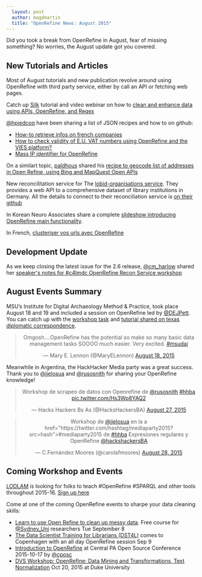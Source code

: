 ```yaml
---
  layout: post
  author: magdmartin
  title: "OpenRefine News: August 2015"
---
```


Did you took a break from OpenRefine in August, fear of missing something? No worries, the August update got you covered.

## New Tutorials and Articles

Most of August tutorials and new publication revolve around using OpenRefine with third party service, either by call an API or fetching web pages. 

Catch up [Silk](https://twitter.com/silkdotco) tutorial and video webinar on how to [clean and enhance data using APIs, OpenRefine, and Regex](http://blog.silk.co/post/127234807482/from-ombd-to-gender-data-on-film-directors-how-to)

[@hpiedcoq](https://twitter.com/hpiedcoq) have been sharing a list of JSON recipes and how to on github:

* [How-to retrieve infos on french companies](http://t.co/LLgNKCjLa5)
* [How to check validity of E.U. VAT numbers using OpenRefine and the VIES platform?](https://t.co/esuw1Xz7kk)
* [Mass IP identifier for OpenRefine](https://github.com/hpiedcoq/Mass-IP-identifier-for-OpenRefine)

On a similart topic, [paldhous](https://github.com/paldhous) shared his [recipe to geocode list of addresses in Open Refine, using Bing and MapQuest Open APIs](https://github.com/paldhous/refine-geocoder)

New reconcilitation service for The [lobid-organisations service](http://beta.lobid.org/organisations). They provides a web API to a comprehensive dataset of library institutions in Germany. All the details to connect to their reconciliation service is [on their github](https://github.com/hbz/lobid-organisations/issues/55)

In Korean Neuro Associates share a complete [slideshow introducing OpenRefine main functionality](http://t.co/y9aa1obLiO).

In French, [clusteriser vos urls avec OpenRefine](http://t.co/fmnKzscOyo)

## Development Update

As we keep closing the latest issue for the 2.6 release, [@cm_harlow](http://twitter.com/cm_harlow) shared her [speaker's notes for #c4lmdc OpenRefine Recon Service workshop](http://t.co/ssXxYPbqfd)

## August Events Summary


MSU’s Institute for Digital Archaeology Method & Practice, took place August 18 and 19 and included a session on OpenRefine led by [@DEJPett](https://twitter.com/DEJPett). You can catch up with the [workshop task](https://t.co/tn5q0NdrXx) and [tutorial shared on texas diplomatic correspondence](https://t.co/BOgqC5Qw4N). 

<div align="center">
<blockquote class="twitter-tweet" lang="en"><p lang="en" dir="ltr">Omgosh....OpenRefine has the potential so make so many basic data management tasks SOOOO much easier. Very excited. <a href="https://twitter.com/hashtag/msudai?src=hash">#msudai</a></p>&mdash; Mary E. Lennon (@MaryELennon) <a href="https://twitter.com/MaryELennon/status/633789661840863233">August 18, 2015</a></blockquote>
<script async src="//platform.twitter.com/widgets.js" charset="utf-8"></script>
</div>


Meanwhile in Argentina, the HackHacker Media party was a great success. Thank you to [@jjelosua](https://twitter.com/jjelosua) and [@rusosnith](https://twitter.com/rusosnith) for sharing your OpenRefine knowledge! 

<div align="center"> 
<blockquote class="twitter-tweet" lang="en"><p lang="en" dir="ltr">Workshop de scrapeo de datos con Openrefine de <a href="https://twitter.com/rusosnith">@rusosnith</a> <a href="https://twitter.com/hashtag/hhba?src=hash">#hhba</a> <a href="http://t.co/Hs3Wp8YAQ2">pic.twitter.com/Hs3Wp8YAQ2</a></p>&mdash; Hacks Hackers Bs As (@HacksHackersBA) <a href="https://twitter.com/HacksHackersBA/status/636973877432852481">August 27, 2015</a></blockquote>
<script async src="//platform.twitter.com/widgets.js" charset="utf-8"></script>
</div>
 
<div align="center">
<blockquote class="twitter-tweet" lang="en"><p lang="es" dir="ltr">Workshop de <a href="https://twitter.com/jjelosua">@jjelosua</a> en la a href="https://twitter.com/hashtag/mediaparty2015?src=hash">#mediaparty2015</a> de <a href="https://twitter.com/hashtag/hhba?src=hash">#hhba</a> Expresiones regulares y OpenRefine <a href="https://twitter.com/HacksHackersBA">@hackshackersBA</a></p>&mdash; C.Fernández Moores (@carolafmoores) <a href="https://twitter.com/carolafmoores/status/637372584431124484">August 28, 2015</a></blockquote>
<script async src="//platform.twitter.com/widgets.js" charset="utf-8"></script>
</div>


## Coming Workshop and Events

[LODLAM](http://lodlam.net) is looking for folks to teach #OpenRefine #SPARQL and other tools throughout 2015-16. [Sign up here](http://t.co/q9XUj6LUAx)

Come at one of the coming OpenRefine events to sharpe your data cleaning skills:

* [Learn to use Open Refine to clean up messy data](https://www.eventbrite.com.au/e/cleaning-and-exploring-your-data-with-open-refine-division-of-natural-sciences-usyd-registration-18238734546?ref=twitter). Free course for [@Sydney_Uni](https://twitter.com/Sydney_Uni) researchers Tue September 8
* [The Data Scientist Training for Librarians (DST4L)](http://ow.ly/NOxgm) comes to Copenhagen with an all day OpenRefine session Sep 9
* [Introduction to OpenRefine](http://cposc.org/sessions/introduction-to-openrefine/) at Central PA Open Source Conference 2015-10-17 by [@cposc](https://twitter.com/cposc)
* [DVS Workshop: OpenRefine: Data Mining and Transformations, Text Normalization](http://calendar.duke.edu/events/show?fq=id%3ACAL-8a0870ef-4f40a47f-014f-43b8961b-00006e91demobedework%40mysite.edu) Oct 20, 2015 at Duke University
